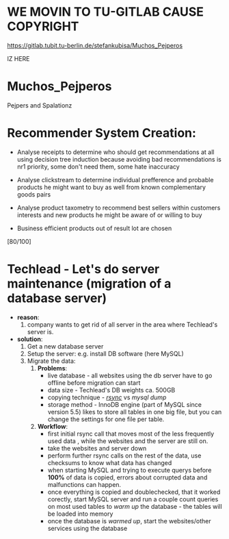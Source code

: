 WE MOVIN TO TU-GITLAB CAUSE COPYRIGHT
====================================================================

https://gitlab.tubit.tu-berlin.de/stefankubisa/Muchos_Pejperos

IZ HERE












# Muchos_Pejperos
Pejpers and Spalationz

Recommender System Creation: 
=============================================================

* Analyse receipts to determine who should get recommendations at all using decision tree induction because avoiding bad recommendations is nr1 priority, some don't need them, some hate inaccuracy 

* Analyse clickstream to determine individual prefference and probable products he might want to buy as well from known complementary goods pairs 

* Analyse product taxometry to recommend best sellers within customers interests and new products he might be aware of or willing to buy 

* Business efficient products out of result lot are chosen

[80/100]


Techlead - Let's do server maintenance (migration of a database server)
=============================================================
- **reason**: 
    1. company wants to get rid of all server in the area where Techlead's server is.
- **solution**:
    1. Get a new database server
    2. Setup the server: e.g. install DB software (here MySQL) 
    3. Migrate the data:
         1. **Problems**:
             - live database - all websites using the db server have to go offline before migration can start
             - data size - Techlead's DB weights ca. 500GB
             - copying technique - [*rsync*](https://en.wikipedia.org/wiki/Rsync)  vs *mysql dump*
             - storage method - InnoDB engine (part of MySQL since version 5.5) likes to store all tables in one big file, but                you can change the settings for one file per table.
         2. **Workflow**:
             - first initial rsync call that moves most of the less frequently used data , while the websites and the server are still on.
             - take the websites and server down
             - perform  further rsync calls on the rest of the data, use checksums to know what data has changed
             - when starting MySQL and trying to execute querys before **100%** of data is copied, errors about corrupted                    data and malfunctions can happen.
             - once everything is copied and doublechecked, that it worked corectly, start MySQL server and run a couple                    count queries on most used tables to *warm up* the database - the tables will be loaded into memory
             - once the database is *warmed up*, start the websites/other services using the database

